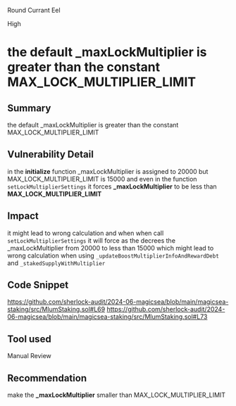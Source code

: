 Round Currant Eel

High

# the default     _maxLockMultiplier  is greater than the constant MAX_LOCK_MULTIPLIER_LIMIT

## Summary
the default     _maxLockMultiplier  is greater than the constant MAX_LOCK_MULTIPLIER_LIMIT
## Vulnerability Detail
in the **initialize** function _maxLockMultiplier is assigned to 20000 but MAX_LOCK_MULTIPLIER_LIMIT is 15000 
and even in the function `setLockMultiplierSettings` it forces **_maxLockMultiplier**  to be less than  **MAX_LOCK_MULTIPLIER_LIMIT**
## Impact
it might lead to wrong calculation and when when call  `setLockMultiplierSettings` it will force as the decrees the    _maxLockMultiplier from 20000 to less than 15000 which might lead  to wrong calculation when using `_updateBoostMultiplierInfoAndRewardDebt` and `_stakedSupplyWithMultiplier`
## Code Snippet
https://github.com/sherlock-audit/2024-06-magicsea/blob/main/magicsea-staking/src/MlumStaking.sol#L69
https://github.com/sherlock-audit/2024-06-magicsea/blob/main/magicsea-staking/src/MlumStaking.sol#L73
## Tool used

Manual Review

## Recommendation
make the **_maxLockMultiplier**  smaller than MAX_LOCK_MULTIPLIER_LIMIT
